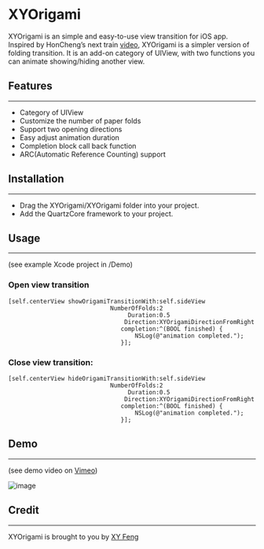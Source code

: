 # XYOrigami

XYOrigami is an simple and easy-to-use view transition for iOS app. Inspired by HonCheng’s next train [video](http://www.honcheng.com/2012/02/Playing-with-folding-navigations), XYOrigami is a simpler version of folding transition. It is an add-on category of UIView, with two functions you can animate showing/hiding another view.

## Features
***
* Category of UIView
* Customize the number of paper folds
* Support two opening directions
* Easy adjust animation duration
* Completion block call back function
* ARC(Automatic Reference Counting) support

## Installation
***
* Drag the XYOrigami/XYOrigami folder into your project.
* Add the QuartzCore framework to your project.

## Usage
***
(see example Xcode project in /Demo)

### Open view transition
	[self.centerView showOrigamiTransitionWith:self.sideView
								 NumberOfFolds:2
									  Duration:0.5
									 Direction:XYOrigamiDirectionFromRight
									completion:^(BOOL finished) {
										NSLog(@"animation completed.");
									}];

### Close view transition:
	[self.centerView hideOrigamiTransitionWith:self.sideView
								 NumberOfFolds:2
									  Duration:0.5
									 Direction:XYOrigamiDirectionFromRight
									completion:^(BOOL finished) {
										NSLog(@"animation completed.");
									}];
## Demo
***
(see demo video on [Vimeo](http://vimeo.com/42979668))

![image](https://github.com/xyfeng/XYOrigami/raw/master/Demo/Demo.gif)

## Credit
***
XYOrigami is brought to you by [XY Feng](http://xystudio.cc/)